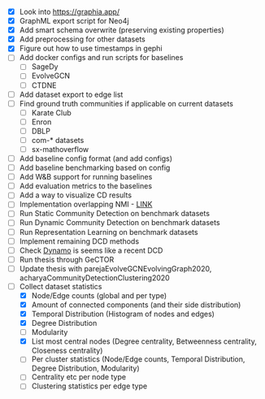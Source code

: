 - [x] Look into https://graphia.app/
- [x] GraphML export script for Neo4j
- [x] Add smart schema overwrite (preserving existing properties)
- [x] Add preprocessing for other datasets
- [x] Figure out how to use timestamps in gephi
- [ ] Add docker configs and run scripts for baselines
  - [ ] SageDy
  - [ ] EvolveGCN
  - [ ] CTDNE
- [ ] Add dataset export to edge list
- [ ] Find ground truth communities if applicable on current datasets
  - [ ] Karate Club
  - [ ] Enron
  - [ ] DBLP
  - [ ] com-* datasets
  - [ ] sx-mathoverflow
- [ ] Add baseline config format (and add configs)
- [ ] Add baseline benchmarking based on config
- [ ] Add W&B support for running baselines
- [ ] Add evaluation metrics to the baselines
- [ ] Add a way to visualize CD results
- [ ] Implementation overlapping NMI - [LINK](https://github.com/ponxosio/pyonmi)
- [ ] Run Static Community Detection on benchmark datasets
- [ ] Run Dynamic Community Detection on benchmark datasets
- [ ] Run Representation Learning on benchmark datasets
- [ ] Implement remaining DCD methods
- [ ] Check [Dynamo](https://github.com/nogrady/dynamo) is seems like a recent DCD 
- [ ] Run thesis through GeCTOR 
- [ ] Update thesis with parejaEvolveGCNEvolvingGraph2020, acharyaCommunityDetectionClustering2020
- [ ] Collect dataset statistics
  - [x] Node/Edge counts (global and per type)
  - [x] Amount of connected components (and their side distribution)
  - [x] Temporal Distribution (Histogram of nodes and edges)
  - [x] Degree Distribution
  - [ ] Modularity
  - [x] List most central nodes (Degree centrality, Betweenness centrality, Closeness centrality)
  - [ ] Per cluster statistics (Node/Edge counts, Temporal Distribution, Degree Distribution, Modularity)
  - [ ] Centrality etc per node type
  - [ ] Clustering statistics per edge type